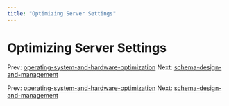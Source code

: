 ```yaml
---
title: "Optimizing Server Settings"
---
```


# Optimizing Server Settings

Prev: [operating-system-and-hardware-optimization](operating-system-and-hardware-optimization.md)
Next: [schema-design-and-management](schema-design-and-management.md)

Prev: [operating-system-and-hardware-optimization](operating-system-and-hardware-optimization.md)
Next: [schema-design-and-management](schema-design-and-management.md)
